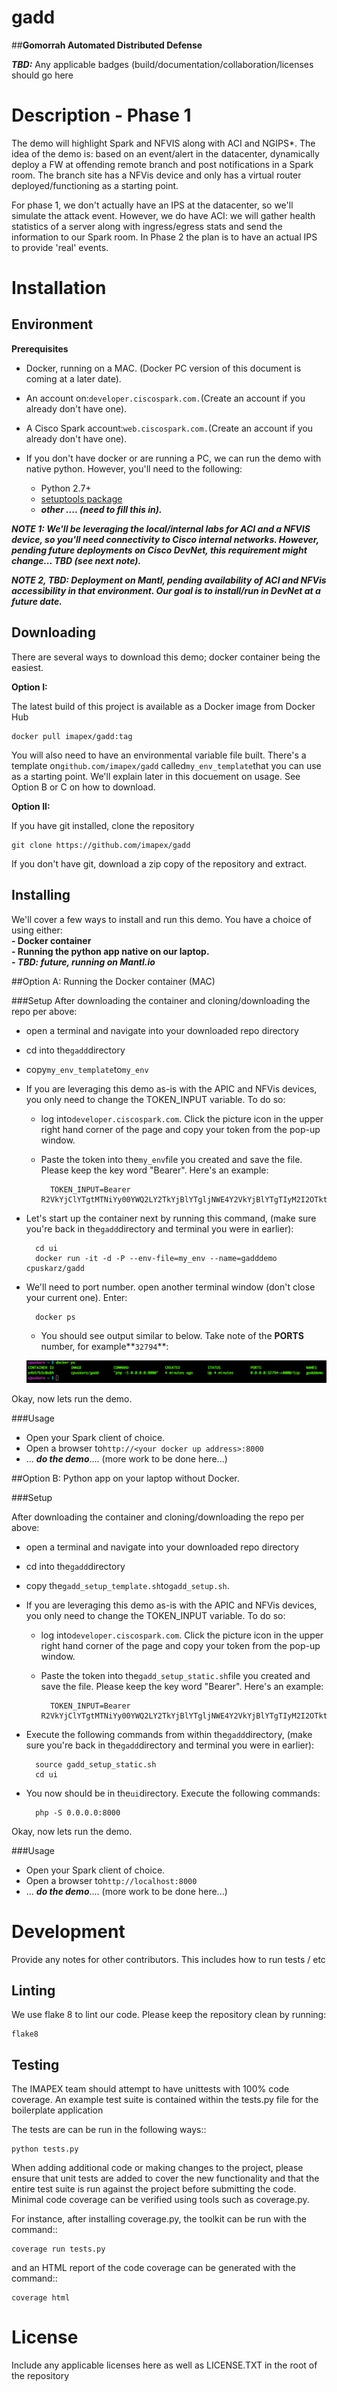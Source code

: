 # gadd
##**Gomorrah Automated Distributed Defense**



***TBD:*** Any applicable badges (build/documentation/collaboration/licenses should go here

# Description - Phase 1

The demo will highlight Spark and NFVIS along with ACI and NGIPS*. The idea of the demo is:  based on an event/alert in the datacenter, dynamically deploy a FW at offending remote branch and post notifications in a Spark room. The branch site has a NFVis device and only has a virtual router deployed/functioning as a starting point.

For phase 1, we don't actually have an IPS at the datacenter, so we'll simulate the attack event. However, we do have ACI: we will gather health statistics of a server along with ingress/egress stats and send the information to our Spark room. In Phase 2 the plan is to have an actual IPS to provide 'real' events.



# Installation

## Environment

**Prerequisites**

* Docker, running on a MAC. (Docker PC version of this document is coming at a later date).
* An account on:``developer.ciscospark.com.``(Create an account if you already don't have one).
* A Cisco Spark account:``web.ciscospark.com.``(Create an account if you already don't have one). 
* If you don't have docker or are running a PC, we can run the demo with native python. However, you'll need to the following:
		
	* Python 2.7+ 
	* [setuptools package](https://pypi.python.org/pypi/setuptools)
	* ***other .... (need to fill this in).***

***NOTE 1: We'll be leveraging the local/internal labs for ACI and a NFVIS device, so you'll need connectivity to Cisco internal networks. However, pending future deployments on Cisco DevNet, this requirement might change... TBD (see next note).***

***NOTE 2, TBD: Deployment on Mantl, pending availability of ACI and NFVis accessibility in that environment. Our goal is to install/run in DevNet at a future date.*** 

## Downloading

There are several ways to download this demo; docker container being the easiest.

**Option I:**

The latest build of this project is available as a Docker image from Docker Hub

    docker pull imapex/gadd:tag
You will also need to have an environmental variable file built. There's a template on``github.com/imapex/gadd`` called``my_env_template``that you can use as a starting point. We'll explain later in this docuement on usage. See Option B or C on how to download.

**Option II:**

If you have git installed, clone the repository

    git clone https://github.com/imapex/gadd

If you don't have git, download a zip copy of the repository
and extract.

## Installing

We'll cover a few ways to install and run this demo. You have a choice of using either:  
**- Docker container**   
**- Running the python app native on our laptop.**   
***- TBD: future, running on Mantl.io***

##Option A: Running the Docker container (MAC)
 
###Setup 
After downloading the container and cloning/downloading the repo per above:

* open a terminal and navigate into your downloaded repo directory
* cd into the``gadd``directory
* copy``my_env_template``to``my_env``
* If you are leveraging this demo as-is with the APIC and NFVis devices, you only need to change the TOKEN_INPUT variable. To do so:
	* log into``developer.ciscospark.com``. Click the picture icon in the upper right hand corner of the page and copy your token from the pop-up window.
	* Paste the token into the``my_env``file you created and save the file. Please keep the key word "Bearer". Here's an example:


            TOKEN_INPUT=Bearer R2VkYjClYTgtMTNiYy00YWQ2LY2TkYjBlYTgljNWE4Y2VkYjBlYTgTIyM2I2OTktMzRm
            
* Let's start up the container next by running this command, (make sure you're back in the``gadd``directory and terminal you were in earlier):

		cd ui
		docker run -it -d -P --env-file=my_env --name=gadddemo cpuskarz/gadd 
		
* We'll need to port number. open another terminal window (don't close your current one). Enter:


		docker ps
		
	* You should see output similar to below. Take note of the **PORTS** number, for example**``32794``**:

	![docker ps output](staticcontent/docker-ps-output.png)

Okay, now lets run the demo.

###Usage  

* Open your Spark client of choice.
* Open a browser to``http://<your docker up address>:8000``
* ... ***do the demo***.... (more work to be done here...)


##Option B: Python app on your laptop without Docker. 

###Setup

After downloading the container and cloning/downloading the repo per above:

* open a terminal and navigate into your downloaded repo directory
* cd into the``gadd``directory
* copy the``gadd_setup_template.sh``to``gadd_setup.sh``.
*  If you are leveraging this demo as-is with the APIC and NFVis devices, you only need to change the TOKEN_INPUT variable. To do so:
	* log into``developer.ciscospark.com``. Click the picture icon in the upper right hand corner of the page and copy your token from the pop-up window.
	* Paste the token into the``gadd_setup_static.sh``file you created and save the file. Please keep the key word "Bearer". Here's an example:


            TOKEN_INPUT=Bearer R2VkYjClYTgtMTNiYy00YWQ2LY2TkYjBlYTgljNWE4Y2VkYjBlYTgTIyM2I2OTktMzRm


* Execute the following commands from within the``gadd``directory, (make sure you're back in the``gadd``directory and terminal you were in earlier):

		source gadd_setup_static.sh
		cd ui
		
	
* You now should be in the``ui``directory. Execute the following commands:

		php -S 0.0.0.0:8000
		
		
Okay, now lets run the demo.	
	

###Usage
* Open your Spark client of choice.
* Open a browser to``http://localhost:8000``
* ... ***do the demo***.... (more work to be done here...)


# Development

Provide any notes for other contributors.  This includes how to run tests / etc


## Linting

We use flake 8 to lint our code. Please keep the repository clean by running:

    flake8

## Testing

The IMAPEX team should attempt to have unittests with  100% code coverage. An example test suite is contained
within the tests.py file for the boilerplate application

The tests are can be run in the following ways::

    python tests.py


When adding additional code or making changes to the project, please ensure that unit tests are added to cover the
new functionality and that the entire test suite is run against the project before submitting the code.
Minimal code coverage can be verified using tools such as coverage.py.

For instance, after installing coverage.py, the toolkit can be run with the command::

    coverage run tests.py

and an HTML report of the code coverage can be generated with the command::

    coverage html


# License

Include any applicable licenses here as well as LICENSE.TXT in the root of the repository


